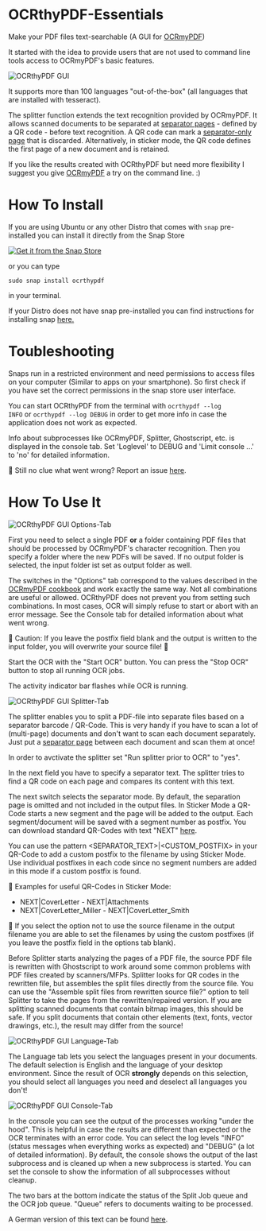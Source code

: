 # OCRthyPDF-Essentials
Make your PDF files text-searchable (A GUI for [OCRmyPDF](https://github.com/jbarlow83/OCRmyPDF/))

It started with the idea to provide users that are not used to command line tools access to OCRmyPDF's basic features.  

![OCRthyPDF GUI](https://raw.githubusercontent.com/digidigital/OCRthyPDF-Essentials/main/screenshots/1.png)

It supports more than 100 languages "out-of-the-box" (all languages that are installed with tesseract).

The splitter function extends the text recognition provided by OCRmyPDF. It allows scanned documents to be separated at [separator pages](https://github.com/digidigital/OCRthyPDF-Essentials/blob/main/testing/Separator.pdf) - defined by a QR code - before text recognition. A QR code can mark a [separator-only page](https://github.com/digidigital/OCRthyPDF-Essentials/blob/main/testing/Separator.pdf) that is discarded. Alternatively, in sticker mode, the QR code defines the first page of a new document and is retained.

If you like the results created with OCRthyPDF but need more flexibility I suggest you give [OCRmyPDF](https://github.com/jbarlow83/OCRmyPDF/) a try on the command line. :)

# How To Install
If you are using Ubuntu or any other Distro that comes with <code>snap</code> pre-installed you can install it directly from the Snap Store 

[![Get it from the Snap Store](https://snapcraft.io/static/images/badges/en/snap-store-black.svg)](https://snapcraft.io/ocrthypdf)

or you can type

<code>sudo snap install ocrthypdf</code> 

in your terminal.

If your Distro does not have snap pre-installed you can find instructions for installing snap [here.](https://snapcraft.io/docs/installing-snapd)

# Toubleshooting
Snaps run in a restricted environment and need permissions to access files on your computer (Similar to apps on your smartphone). So first check if you have set the correct permissions in the snap store user interface.

You can start OCRthyPDF from the terminal with
<code>ocrthypdf --log INFO</code>
or
<code>ocrthypdf --log DEBUG</code> 
in order to get more info in case the application does not work as expected.

Info about subprocesses like OCRmyPDF, Splitter, Ghostscript, etc. is displayed in the console tab. Set 'Loglevel' to DEBUG and 'Limit console ...' to 'no' for detailed information. 

:pushpin: Still no clue what went wrong? Report an issue [here](https://github.com/digidigital/OCRthyPDF-Essentials/issues).

# How To Use It
![OCRthyPDF GUI Options-Tab](https://raw.githubusercontent.com/digidigital/OCRthyPDF-Essentials/main/screenshots/1.png)

First you need to select a single PDF **or** a folder containing PDF files that should be processed by OCRmyPDF's character recognition. Then you specify a folder where the new PDFs will be saved. If no output folder is selected, the input folder ist set as output folder as well.

The switches in the "Options" tab correspond to the values described in the [OCRmyPDF cookbook](https://ocrmypdf.readthedocs.io/en/v12.3.3/cookbook.html) and work exactly the same way. Not all combinations are useful or allowed. OCRthyPDF does not prevent you from setting such combinations. In most cases, OCR will simply refuse to start or abort with an error message. See the Console tab for detailed information about what went wrong. 

:pushpin: Caution: If you leave the postfix field blank and the output is written to the input folder, you will overwrite your source file! :facepalm:

Start the OCR with the "Start OCR" button. You can press the "Stop OCR" button to stop all running OCR jobs.

The activity indicator bar flashes while OCR is running.

![OCRthyPDF GUI Splitter-Tab](https://raw.githubusercontent.com/digidigital/OCRthyPDF-Essentials/main/screenshots/2.png)

The splitter enables you to split a PDF-file into separate files based on a separator barcode / QR-Code. This is very handy if you have to scan a lot of (multi-page) documents and don't want to scan each document separately. Just put a [separator page](https://github.com/digidigital/OCRthyPDF-Essentials/blob/main/testing/Separator.pdf) between each document and scan them at once! 

In order to avctivate the splitter set "Run splitter prior to OCR" to "yes".

In the next field you have to specify a separator text. The splitter tries to find a QR code on each page and compares its content with this text. 

The next switch selects the separator mode. By default, the separation page is omitted and not included in the output files. In Sticker Mode
a QR-Code starts a new segment and the page will be added to the output. Each segment/document will be saved with a segment number as postfix.
You can download standard QR-Codes with text "NEXT" [here](https://github.com/digidigital/OCRthyPDF-Essentials/raw/main/testing/barcodesQR.zip).

You can use the pattern <SEPARATOR_TEXT>|<CUSTOM_POSTFIX> in your QR-Code to add a custom postfix to the filename by using Sticker Mode. Use individual 
postfixes in each code since no segment numbers are added in this mode if a custom postfix is found. 

:pushpin: Examples for useful QR-Codes in Sticker Mode:
- NEXT|CoverLetter - NEXT|Attachments 
- NEXT|CoverLetter_Miller - NEXT|CoverLetter_Smith

:pushpin: If you select the option not to use the source filename in the output filename you are able to set the filenames by using the custom postfixes (if you leave the postfix field in the options tab blank). 

Before Splitter starts analyzing the pages of a PDF file, the source PDF file is rewritten with Ghostscript to work around some common problems with PDF files created by scanners/MFPs. Splitter looks for QR codes in the rewritten file, but assembles the split files directly from the source file. You can use the "Assemble split files from rewritten source file?" option to tell Splitter to take the pages from the rewritten/repaired version. If you are splitting scanned documents that contain bitmap images, this should be safe. If you split documents that contain other elements (text, fonts, vector drawings, etc.), the result may differ from the source!

![OCRthyPDF GUI Language-Tab](https://raw.githubusercontent.com/digidigital/OCRthyPDF-Essentials/main/screenshots/3.png)

The Language tab lets you select the languages present in your documents. The default selection is English and the language of your desktop environment. Since the result of OCR **strongly** depends on this selection, you should select all languages you need and deselect all languages you don't! 

![OCRthyPDF GUI Console-Tab](https://raw.githubusercontent.com/digidigital/OCRthyPDF-Essentials/main/screenshots/4.png)

In the console you can see the output of the processes working "under the hood". This is helpful in case the results are different than expected or the OCR terminates with an error code. You can select the log levels "INFO" (status messages when everything works as expected) and "DEBUG" (a lot of detailed information). By default, the console shows the output of the last subprocess and is cleaned up when a new subprocess is started. You can set the console to show the information of all subprocesses without cleanup.

The two bars at the bottom indicate the status of the Split Job queue and the OCR job queue. "Queue" refers to documents waiting to be processed.    

A German version of this text can be found [here](https://github.com/digidigital/OCRthyPDF-Essentials/blob/main/README_deutsch.md).
